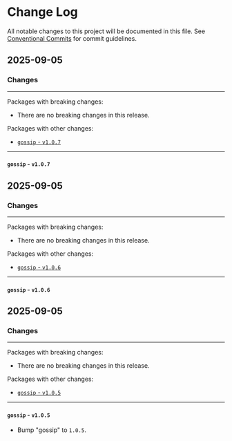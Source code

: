 # Change Log

All notable changes to this project will be documented in this file.
See [Conventional Commits](https://conventionalcommits.org) for commit guidelines.

## 2025-09-05

### Changes

---

Packages with breaking changes:

 - There are no breaking changes in this release.

Packages with other changes:

 - [`gossip` - `v1.0.7`](#gossip---v107)

---

#### `gossip` - `v1.0.7`


## 2025-09-05

### Changes

---

Packages with breaking changes:

 - There are no breaking changes in this release.

Packages with other changes:

 - [`gossip` - `v1.0.6`](#gossip---v106)

---

#### `gossip` - `v1.0.6`


## 2025-09-05

### Changes

---

Packages with breaking changes:

 - There are no breaking changes in this release.

Packages with other changes:

 - [`gossip` - `v1.0.5`](#gossip---v105)

---

#### `gossip` - `v1.0.5`

 - Bump "gossip" to `1.0.5`.

